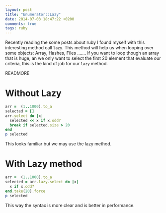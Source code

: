 ```yaml
---
layout: post
title: "Enumerator::Lazy"
date: 2014-07-03 18:47:22 +0200
comments: true
tags: ruby
---
```


Recently reading the some posts about ruby I found myself with this interesting method call `lazy`.
This method will help us when looping over some objects: Array, Hashes, Files ....... If you want to loop though an array that is huge, an we only want to select the first 20 element that evaluate our criteria, this is the kind of job for our `lazy` method.

READMORE

# Without Lazy

``` ruby
arr =  (1..1000).to_a
selected = []
arr.select do |x|
  selected << x if x.odd?
  break if selected.size > 20
end
p selected
```

This looks familiar but we may use the lazy method.

# With Lazy method
```ruby
arr =  (1..1000).to_a
selected = arr.lazy.select do |x|
  x if x.odd?
end.take(20).force
p selected
```

This way the syntax is more clear and is better in performance.
